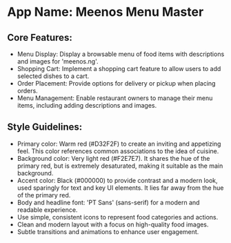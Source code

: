 # **App Name**: Meenos Menu Master

## Core Features:

- Menu Display: Display a browsable menu of food items with descriptions and images for 'meenos.ng'.
- Shopping Cart: Implement a shopping cart feature to allow users to add selected dishes to a cart.
- Order Placement: Provide options for delivery or pickup when placing orders.
- Menu Management: Enable restaurant owners to manage their menu items, including adding descriptions and images.

## Style Guidelines:

- Primary color: Warm red (#D32F2F) to create an inviting and appetizing feel. This color references common associations to the idea of cuisine.
- Background color: Very light red (#F2E7E7). It shares the hue of the primary red, but is extremely desaturated, making it suitable as the main background.
- Accent color: Black (#000000) to provide contrast and a modern look, used sparingly for text and key UI elements. It lies far away from the hue of the primary red.
- Body and headline font: 'PT Sans' (sans-serif) for a modern and readable experience.
- Use simple, consistent icons to represent food categories and actions.
- Clean and modern layout with a focus on high-quality food images.
- Subtle transitions and animations to enhance user engagement.